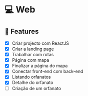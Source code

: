 # 💻 Web

## 🚀 Features

- [x] Criar projecto com ReactJS
- [x] Criar a landing page
- [x] Trabalhar com rotas
- [x] Página com mapa
- [x] Finalizar a página do mapa
- [x] Conectar front-end com back-end
- [x] Listando orfanatos
- [x] Detalhe do orfanato
- [ ] Criação de um orfanato